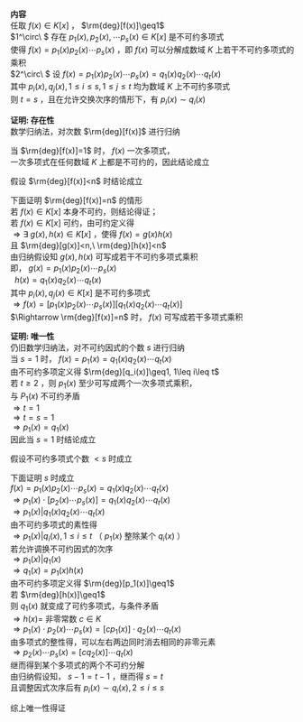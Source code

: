 **内容**  
任取 $f(x)\in K[x]$ ， $\rm{deg}[f(x)]\geq1$  
$1^\circ\ $ 存在 $p_1(x),p_2(x),\cdots p_s(x)\in K[x]$ 是不可约多项式  
使得 $f(x)=p_1(x)p_2(x)\cdots p_s(x)$ ，即 $f(x)$ 可以分解成数域 $K$ 上若干不可约多项式的乘积  
$2^\circ\ $ 设 $f(x)=p_1(x)p_2(x)\cdots p_s(x)=q_1(x)q_2(x)\cdots q_t(x)$  
其中 $p_i(x),q_j(x),1\leq i\leq s,1\leq j\leq t$ 均为数域 $K$ 上不可约多项式  
则 $t=s$ ，且在允许交换次序的情形下，有 $p_i(x)\sim q_i(x)$  
  
**证明: 存在性**  
数学归纳法，对次数 $\rm{deg}[f(x)]$ 进行归纳  
  
当 $\rm{deg}[f(x)]=1$ 时， $f(x)$ 一次多项式，  
一次多项式在任何数域 $K$ 上都是不可约的，因此结论成立  
  
假设 $\rm{deg}[f(x)]<n$ 时结论成立  
  
下面证明 $\rm{deg}[f(x)]=n$ 的情形  
若 $f(x)\in K[x]$ 本身不可约，则结论得证；  
若 $f(x)\in K[x]$ 可约，由可约定义得  
$\Rightarrow\exists\ g(x),h(x)\in K[x]$ ，使得 $f(x)=g(x)h(x)$  
且 $\rm{deg}[g(x)]<n,\ \rm{deg}[h(x)]<n$  
由归纳假设知 $g(x),h(x)$ 可写成若干不可约多项式乘积  
即， $g(x)=p_1(x)p_2(x)\cdots p_s(x)$  
$\enspace h(x)=q_1(x)q_2(x)\cdots q_t(x)$  
其中 $p_i(x),q_j(x)\in K[x]$ 是不可约多项式  
$\Rightarrow f(x)=[p_1(x)p_2(x)\cdots p_s(x)][q_1(x)q_2(x)\cdots q_t(x)]$  
$\Rightarrow \rm{deg}[f(x)]=n$ 时， $f(x)$ 可写成若干多项式乘积  
  
**证明: 唯一性**  
仍旧数学归纳法，对不可约因式的个数 $s$ 进行归纳  
当 $s=1$ 时， $f(x)=p_1(x)=q_1(x)q_2(x)\cdots q_t(x)$  
由不可约多项定义得 $\rm{deg}[q_i(x)]\geq1, 1\leq i\leq t$  
若 $t\geq2$ ，则 $p_1(x)$ 至少可写成两个一次多项式乘积，  
与 $P_1(x)$ 不可约矛盾  
$\Rightarrow t=1$  
$\Rightarrow t=s=1$  
$\Rightarrow p_1(x)=q_1(x)$  
因此当 $s=1$ 时结论成立  
  
假设不可约多项式个数 $<s$ 时成立  
  
下面证明 $s$ 时成立  
$f(x)=p_1(x)p_2(x)\cdots p_s(x)=q_1(x)q_2(x)\cdots q_t(x)$  
$\Rightarrow p_1(x)\cdot[p_2(x)\cdots p_s(x)]=q_1(x)q_2(x)\cdots q_t(x)$  
$\Rightarrow p_1(x)|q_1(x)q_2(x)\cdots q_t(x)$  
由不可约多项式的素性得  
$\Rightarrow p_1(x)|q_i(x), 1\leq i\leq t$ （ $p_1(x)$ 整除某个 $q_i(x)$ ）  
若允许调换不可约因式的次序  
$\Rightarrow p_1(x)|q_1(x)$  
$\Rightarrow q_1(x)=p_1(x)h(x)$  
由不可约多项定义得 $\rm{deg}[p_1(x)]\geq1$  
若 $\rm{deg}[h(x)]\geq1$  
则 $q_1(x)$ 就变成了可约多项式，与条件矛盾  
$\Rightarrow h(x)=$ 非零常数 $c\in K$  
$\Rightarrow p_1(x)\cdot p_2(x)\cdots p_s(x)=[cp_1(x)]\cdot q_2(x)\cdots q_t(x)$  
由多项式的整性得，可以左右两边同时消去相同的非零元素  
$\Rightarrow p_2(x)\cdots p_s(x)=[cq_2(x)]\cdots q_t(x)$  
继而得到某个多项式的两个不可约分解  
由归纳假设知， $s-1=t-1$ ，继而得 $s=t$  
且调整因式次序后有 $p_i(x)\sim q_i(x), 2\leq i\leq s$  
  
综上唯一性得证  
